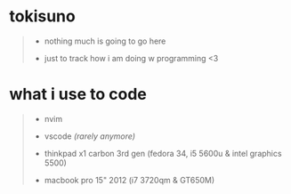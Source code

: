 # tokisuno

> - nothing much is going to go here
> 
> - just to track how i am doing w programming <3

# what i use to code

> - nvim
> 
> - vscode *(rarely anymore)*
> 
> - thinkpad x1 carbon 3rd gen (fedora 34, i5 5600u & intel graphics 5500)
>
> - macbook pro 15" 2012 (i7 3720qm & GT650M)
